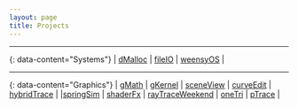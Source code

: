 ```yaml
---
layout: page
title: Projects
---
```





---
{: data-content="Systems"}
| <a href="https://github.com/eqdiag/brownCS1310/tree/main/cs300-s23-projects/dmalloc">dMalloc</a> | 
 <a href="https://github.com/eqdiag/brownCS1310/tree/main/cs300-s23-projects/fileio">fileIO</a> | 
 <a href="https://github.com/eqdiag/brownCS1310/tree/main/cs300-s23-projects/weensyos">weensyOS</a> | 

---
{: data-content="Graphics"}
| <a href="https://github.com/eqdiag/gMath">gMath</a> | 
 <a href="https://github.com/eqdiag/gKernel">gKernel</a> |
 <a href="https://github.com/eqdiag/sceneView">sceneView</a>   |
 <a href="https://github.com/eqdiag/curveEdit">curveEdit</a>   | 
 <a href="https://github.com/eqdiag/hybridTrace">hybridTrace</a> |
 |<a href="https://github.com/eqdiag/springSim">springSim</a> | 
 <a href="https://github.com/eqdiag/shaderFx">shaderFx</a> |
 <a href="https://github.com/eqdiag/rayTraceWeekend">rayTraceWeekend</a> | 
 <a href="https://github.com/eqdiag/oneTri">oneTri</a> | 
<a href="https://github.com/eqdiag/myScotty3d/blob/main/README_A3.md">pTrace</a> | 






